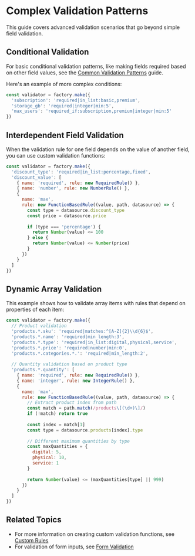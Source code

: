 # Complex Validation Patterns

This guide covers advanced validation scenarios that go beyond simple field validation.

## Conditional Validation

For basic conditional validation patterns, like making fields required based on other field values, see the [Common Validation Patterns](./common-patterns.md#conditional-required-fields) guide.

Here's an example of more complex conditions:

```javascript
const validator = factory.make({
  'subscription': 'required|in_list:basic,premium',
  'storage_gb': 'required|integer|min:5',
  'max_users': 'required_if:subscription,premium|integer|min:5'
})
```

## Interdependent Field Validation

When the validation rule for one field depends on the value of another field, you can use custom validation functions:

```javascript
const validator = factory.make({
  'discount_type': 'required|in_list:percentage,fixed',
  'discount_value': [
    { name: 'required', rule: new RequiredRule() },
    { name: 'number', rule: new NumberRule() },
    { 
      name: 'max',
      rule: new FunctionBasedRule((value, path, datasource) => {
        const type = datasource.discount_type
        const price = datasource.price
        
        if (type === 'percentage') {
          return Number(value) <= 100
        } else {
          return Number(value) <= Number(price)
        }
      })
    }
  ]
})
```

## Dynamic Array Validation

This example shows how to validate array items with rules that depend on properties of each item:

```javascript
const validator = factory.make({
  // Product validation
  'products.*.sku': 'required|matches:^[A-Z]{2}\\d{6}$',
  'products.*.name': 'required|min_length:3',
  'products.*.type': 'required|in_list:digital,physical,service',
  'products.*.price': 'required|number|min:0',
  'products.*.categories.*.': 'required|min_length:2',
  
  // Quantity validation based on product type
  'products.*.quantity': [
    { name: 'required', rule: new RequiredRule() },
    { name: 'integer', rule: new IntegerRule() },
    { 
      name: 'max',
      rule: new FunctionBasedRule((value, path, datasource) => {
        // Extract product index from path
        const match = path.match(/products\[(\d+)\]/)
        if (!match) return true
        
        const index = match[1]
        const type = datasource.products[index].type
        
        // Different maximum quantities by type
        const maxQuantities = {
          digital: 5,
          physical: 10,
          service: 1
        }
        
        return Number(value) <= (maxQuantities[type] || 999)
      })
    }
  ]
})
```

## Related Topics

- For more information on creating custom validation functions, see [Custom Rules](./custom-rules.md)
- For validation of form inputs, see [Form Validation](./form-validation.md)